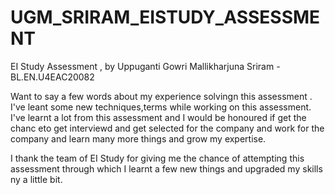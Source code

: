 # UGM_SRIRAM_EISTUDY_ASSESSMENT
EI Study Assessment , by Uppuganti Gowri Mallikharjuna Sriram - BL.EN.U4EAC20082

Want to say a few words about my experience solvingn this assessment . I've leant some new techniques,terms while working on this assessment. I've learnt a lot from this assessment and I would be honoured if get the chanc eto get interviewd and get selected for the company and work for the company and learn many more things and grow my expertise.

I thank the team of EI Study for giving me the chance of attempting this assessment through which I learnt a few new things and upgraded my skills ny a little bit.
